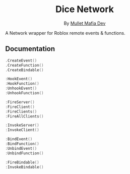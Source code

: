 <div align="center">
<h1>Dice Network</h1>

By [Mullet Mafia Dev](https://www.roblox.com/groups/5018486/Mullet-Mafia-Dev#!/about)
</div>

A Network wrapper for Roblox remote events & functions.

## Documentation
```lua
.CreateEvent()
.CreateFunction()
.CreateBindable()

:HookEvent()
:HookFunction()
:UnhookEvent()
:UnhookFunction()

:FireServer()
:FireClient()
:FireClients()
:FireAllClients()

:InvokeServer()
:InvokeClient()

:BindEvent()
:BindFunction()
:UnbindEvent()
:UnbindFunction()

:FireBindable()
:InvokeBindable()
```